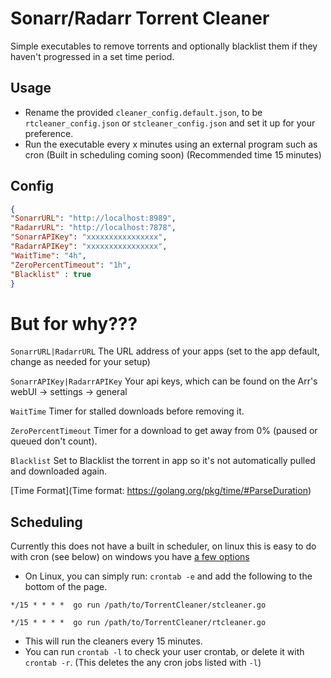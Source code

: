# Sonarr/Radarr Torrent Cleaner

Simple executables to remove torrents and optionally blacklist them if they haven't progressed in a set time period.

## Usage

- Rename the provided `cleaner_config.default.json`, to be `rtcleaner_config.json` or `stcleaner_config.json` and set it up for your preference.
- Run the executable every x minutes using an external program such as cron (Built in scheduling coming soon) (Recommended time 15 minutes)

## Config

``` json
{
"SonarrURL": "http://localhost:8989",
"RadarrURL": "http://localhost:7878",
"SonarrAPIKey": "xxxxxxxxxxxxxxxx",
"RadarrAPIKey": "xxxxxxxxxxxxxxxx",
"WaitTime": "4h",
"ZeroPercentTimeout": "1h",
"Blacklist" : true
}

```
# But for why???
`SonarrURL|RadarrURL` The URL address of your apps (set to the app default, change as needed for your setup)

`SonarrAPIKey|RadarrAPIKey` Your api keys, which can be found on the Arr's webUI -> settings -> general

`WaitTime` Timer for stalled downloads before removing it.

`ZeroPercentTimeout` Timer for a download to get away from 0% (paused or queued don't count).

`Blacklist` Set to Blacklist the torrent in app so it's not automatically pulled and downloaded again.

[Time Format](Time format: https://golang.org/pkg/time/#ParseDuration)

## Scheduling

Currently this does not have a built in scheduler, on linux this is easy to do with cron (see below) on windows you have [a few options](https://stackoverflow.com/a/132975)

- On Linux, you can simply run: `crontab -e` and add the following to the bottom of the page.

`*/15 * * * *  go run /path/to/TorrentCleaner/stcleaner.go`

`*/15 * * * *  go run /path/to/TorrentCleaner/rtcleaner.go`
- This will run the cleaners every 15 minutes.
- You can run `crontab -l` to check your user crontab, or delete it with `crontab -r`. (This deletes the any cron jobs listed with `-l`)

